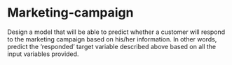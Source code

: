 # Marketing-campaign

Design a model that will be able to predict whether a customer will respond to the marketing campaign based on his/her information. In other words, predict the ‘responded’ target variable described above based on all the input variables provided.
